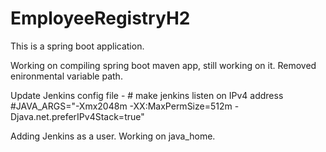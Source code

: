 # EmployeeRegistryH2
This is a spring boot application. 

Working on compiling spring boot maven app, still working on it. Removed enironmental variable path.

Update Jenkins config file - # make jenkins listen on IPv4 address
#JAVA_ARGS="-Xmx2048m -XX:MaxPermSize=512m -Djava.net.preferIPv4Stack=true"

Adding Jenkins as a user. Working on java_home.
